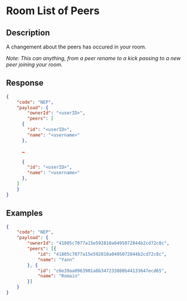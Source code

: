 # Room List of Peers
## Description
A changement about the peers has occured in your room.

*Note: This can anything, from a peer rename to a kick passing to a new peer joining your room.*

## Response

```json
{
	"code": "NEP",
	"payload": {
		"ownerId": "<userID>",
		"peers": [
      {
        "id": "<userID>",
        "name": "<username>"
      },

      …

      {
        "id": "<userID>",
        "name": "<username>"
      },
    ]
	}
}
```

## Examples
```json
{
	"code": "NEP",
	"payload": {
		"ownerId": "41805c7077a15e592810a0495072844b2cd72c8c",
		"peers": [{
			"id": "41805c7077a15e592810a0495072844b2cd72c8c",
			"name": "Yann"
		}, {
			"id": "c6e39aa0963901a6b347233880b44133647ecd65",
			"name": "Romain"
		}]
	}
}
```
